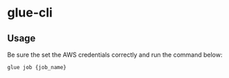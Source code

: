 # glue-cli




## Usage

Be sure the set the AWS credentials correctly and run the command below:

```bash
glue job {job_name}
```
